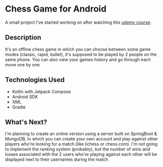 # Chess Game for Android

A small project I've started working on after watching this [udemy course](https://www.udemy.com/course/android-kotlin-developer/).

## Description

It's an offline chess game in which you can choose between some game modes 
(classic, rapid, bullet), it's supposed to be played by 2 people on the same phone. 
You can also view your games history and go through each move one by one

## Technologies Used

- Kotlin with Jetpack Compose
- Android SDK
- XML
- Gradle

## What's Next?

I'm planning to create an online version using a server built on SpringBoot & MongoDB, in which you can create your own account 
and play against other players who're looking for a match (like lichess or chess.com). I'm not going to implement the ranking system (probably),
but the number of wins and losses associated with the 2 users who're playing against each other will be displayed next to their usernames during the match
